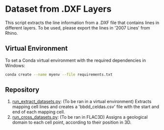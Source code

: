 # Dataset from .DXF Layers
This script extracts the line information from a
.DXF file that contains lines in different layers.
To be used, please export the lines in '2007 Lines' from Rhino.

## Virtual Environment
To set a Conda virtual environment with the required dependencies in Windows:
```bash
conda create --name myenv --file requirements.txt
```

## Repository
1. [run_extract_datasets.py](run_extract_datasets.py): (To be ran in a virtual environment) Extracts mapping cell lines and creates a 'bbdd_celdas.csv' file with the start and end of each mapping cell.
2. [run_cross_datasets.py](run_cross_datasets.py): (To be ran in FLAC3D) Assigns a geological domain to each cell point, according to their position in 3D.